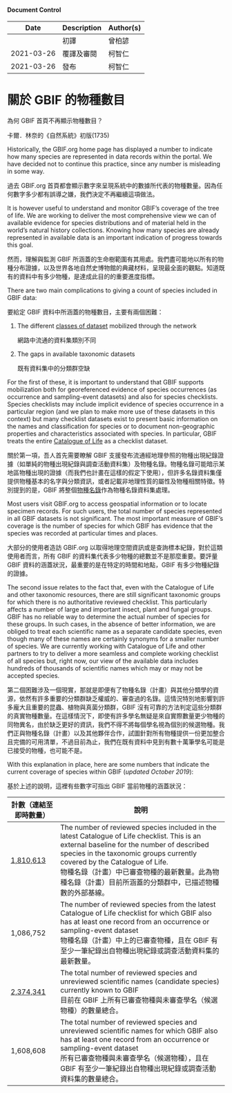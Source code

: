 #### Document Control
| Date | Description | Author(s) |
| ---- | ----------- | --------- |
|      | 初譯        | 曾柏諺    |
| 2021-03-26 | 覆譯及審閱  | 柯智仁    |
| 2021-03-26 | 發布  | 柯智仁    |


# 關於 GBIF 的物種數目

為何 GBIF 首頁不再顯示物種數目？

卡爾．林奈的《自然系統》初版(1735)

Historically, the GBIF.org home page has displayed a number to  indicate how many species are represented in data records within the  portal. We have decided not to continue this practice, since any number  is misleading in some way.

過去 GBIF.org 首頁都會顯示數字來呈現系統中的數據所代表的物種數量。因為任何數字多少都有誤導之嫌，我們決定不再繼續這項做法。

It is however useful to understand and monitor GBIF’s coverage of the tree of life. We are working to deliver the most comprehensive view we  can of available evidence for species distributions and of material held in the world’s natural history collections.  Knowing how many species  are already represented in available data is an important indication of  progress towards this goal.

然而，理解與監測 GBIF 所涵蓋的生命樹範圍有其用處。我們盡可能地以所有的物種分布證據，以及世界各地自然史博物館的典藏材料，呈現最全面的觀點。知道既有的資料中有多少物種，是達成此目的的重要進度指標。

There are two main complications to giving a count of species included in GBIF data:

要給定 GBIF 資料中所涵蓋的物種數目，主要有兩個困難：

1. The different [classes of dataset](https://www.gbif.org/zh-tw/dataset-classes) mobilized through the network

   網路中流通的資料集類別不同

2. The gaps in available taxonomic datasets

   既有資料集中的分類群空缺

For the first of these, it is important to understand that GBIF  supports mobilization both for georeferenced evidence of species  occurrences (as occurrence and sampling-event datasets) and also for  species checklists. Species checklists may include implicit evidence of  species occurrence in a particular region (and we plan to make more use  of these datasets in this context) but many checklist datasets exist to  present basic information on the names and classification for species or to document non-geographic properties and characteristics associated  with species. In particular, GBIF treats the entire [Catalogue of Life](https://www.gbif.org/zh-tw/dataset/7ddf754f-d193-4cc9-b351-99906754a03b) as a checklist dataset.

關於第一項，吾人首先需要瞭解 GBIF 支援發布流通經地理參照的物種出現紀錄證據（如單純的物種出現紀錄與調查活動資料集）及物種名錄。物種名錄可能暗示某地區物種出現的證據（而我們也計畫在這樣的假定下使用），但許多名錄資料集僅提供物種基本的名字與分類資訊，或者記載非地理性質的屬性及物種相關特徵。特別提到的是，GBIF 將整個[物種名錄]()作為物種名錄資料集處理。

Most users visit GBIF.org to access geospatial information or to  locate specimen records. For such users, the total number of species  represented in all GBIF datasets is not significant. The most important  measure of GBIF’s coverage is the number of species for which GBIF has  evidence that the species was recorded at particular times and places.

大部分的使用者造訪 GBIF.org 以取得地理空間資訊或是查詢標本紀錄，對於這類使用者而言，所有 GBIF 的資料集代表多少物種的總數並不是那麼重要。要評量 GBIF 資料的涵蓋狀況，最重要的是在特定的時間和地點，GBIF 有多少物種紀錄的證據。

The second issue relates to the fact that, even with the Catalogue of Life and other taxonomic resources, there are still significant  taxonomic groups for which there is no authoritative reviewed checklist. This particularly affects a number of large and important insect, plant and fungal groups. GBIF has no reliable way to determine the actual  number of species for these groups. In such cases, in the absence of  better information, we are obliged to treat each scientific name as a  separate candidate species, even though many of these names are  certainly synonyms for a smaller number of species. We are currently  working with Catalogue of Life and other partners to try to deliver a  more seamless and complete working checklist of all species but, right  now, our view of the available data includes hundreds of thousands of  scientific names which may or may not be accepted species.

第二個困難涉及一個現實，那就是即便有了物種名錄（計畫）與其他分類學的資源，依然有許多重要的分類群缺乏權威的、審查過的名錄。這情況特別地影響到許多龐大且重要的昆蟲、植物與真菌分類群，GBIF 沒有可靠的方法判定這些分類群的真實物種數量。在這樣情況下，即使有許多學名無疑是來自實際數量更少物種的同物異名，由於缺乏更好的資訊，我們不得不將每個學名視為個別的候選物種。我們正與物種名錄（計畫）以及其他夥伴合作，試圖針對所有物種提供一份更加整合且完備的可用清單，不過目前為止，我們在既有資料中見到有數十萬筆學名可能是已接受的物種，也可能不是。

With this explanation in place, here are some numbers that indicate the current coverage of species within GBIF (*updated October 2019*):

基於上述的說明，這裡有些數字可指出 GBIF 當前物種的涵蓋狀況：

| 計數（連結至即時數量）                                       | 說明                                                         |
| ------------------------------------------------------------ | ------------------------------------------------------------ |
| [1,810,613](https://www.gbif.org/zh-tw/species/search?rank=SPECIES&dataset_key=7ddf754f-d193-4cc9-b351-99906754a03b&status=ACCEPTED&advanced=1) | The number of reviewed species included in the latest Catalogue of  Life checklist. This is an external baseline for the number of described species in the taxonomic groups currently covered by the Catalogue of  Life.<br />物種名錄（計畫）中已審查物種的最新數量。此為物種名錄（計畫）目前所涵蓋的分類群中，已描述物種數的外部基線。 |
| 1,086,752                                                    | The number of reviewed species from the latest Catalogue of Life  checklist for which GBIF also has at least one record from an occurrence or sampling-event dataset<br />物種名錄（計畫）中上的已審查物種，且在 GBIF 有至少一筆紀錄出自物種出現紀錄或調查活動資料集的最新數量。 |
| [2,374,341](https://www.gbif.org/zh-tw/species/search?rank=SPECIES&status=ACCEPTED) | The total number of reviewed species and unreviewed scientific names (candidate species) currently known to GBIF<br />目前在 GBIF 上所有已審查物種與未審查學名（候選物種）的數量總合。 |
| 1,608,608                                                    | The total number of reviewed species and unreviewed scientific names for which GBIF also has at least one record from an occurrence or  sampling-event dataset<br />所有已審查物種與未審查學名（候選物種），且在 GBIF 有至少一筆紀錄出自物種出現紀錄或調查活動資料集的數量總合。 |